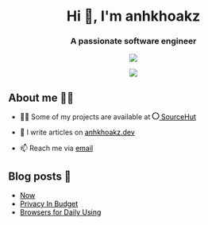 <style>
  a {
      color: black;
  }

  .simple-icons--sourcehut {
      display: inline-block;
      width: 1em;
      height: 1em;
      --svg: url("data:image/svg+xml,%3Csvg xmlns='http://www.w3.org/2000/svg' viewBox='0 0 24 24'%3E%3Cpath fill='%23000' d='M12 0C5.371 0 0 5.371 0 12s5.371 12 12 12s12-5.371 12-12S18.629 0 12 0m0 21.677A9.675 9.675 0 0 1 2.323 12A9.675 9.675 0 0 1 12 2.323A9.675 9.675 0 0 1 21.677 12A9.675 9.675 0 0 1 12 21.677'/%3E%3C/svg%3E");
      background-color: currentColor;
      -webkit-mask-image: var(--svg);
      mask-image: var(--svg);
      -webkit-mask-repeat: no-repeat;
      mask-repeat: no-repeat;
      -webkit-mask-size: 100% 100%;
      mask-size: 100% 100%;
  }

  .material-symbols--database {
      display: inline-block;
      width: 1em;
      height: 1em;
      --svg: url("data:image/svg+xml,%3Csvg xmlns='http://www.w3.org/2000/svg' viewBox='0 0 24 24'%3E%3Cpath fill='%23000' d='M12 11q3.75 0 6.375-1.175T21 7t-2.625-2.825T12 3T5.625 4.175T3 7t2.625 2.825T12 11m0 2.5q1.025 0 2.563-.213t2.962-.687t2.45-1.237T21 9.5V12q0 1.1-1.025 1.863t-2.45 1.237t-2.962.688T12 16t-2.562-.213t-2.963-.687t-2.45-1.237T3 12V9.5q0 1.1 1.025 1.863t2.45 1.237t2.963.688T12 13.5m0 5q1.025 0 2.563-.213t2.962-.687t2.45-1.237T21 14.5V17q0 1.1-1.025 1.863t-2.45 1.237t-2.962.688T12 21t-2.562-.213t-2.963-.687t-2.45-1.237T3 17v-2.5q0 1.1 1.025 1.863t2.45 1.237t2.963.688T12 18.5'/%3E%3C/svg%3E");
      background-color: currentColor;
      -webkit-mask-image: var(--svg);
      mask-image: var(--svg);
      -webkit-mask-repeat: no-repeat;
      mask-repeat: no-repeat;
      -webkit-mask-size: 100% 100%;
      mask-size: 100% 100%;
  }
</style>

<h1 align="center">Hi 👋, I'm anhkhoakz</h1>
<h3 align="center">A passionate software engineer</h3>

<p align="center"><img src="https://komarev.com/ghpvc/?username=anhkhoakz&label=Profile%20views&color=0e75b6&style=flat"></img></p>

<div align="center">
  <picture>
    <source
      srcset="https://github-readme-stats.vercel.app/api?username=anhkhoakz&show_icons=true&theme=dark"
      media="(prefers-color-scheme: dark)"
    />
    <source
      srcset="https://github-readme-stats.vercel.app/api?username=anhkhoakz&show_icons=true"
      media="(prefers-color-scheme: light), (prefers-color-scheme: no-preference)"
    />
    <img src="https://github-readme-stats.vercel.app/api?username=anhkhoakz&show_icons=true" />
  </picture>
</div>

## About me 🧑‍💻

-   👨‍💻 Some of my projects are available at <a href="https://sr.ht/~anhkhoakz/"><i class="simple-icons--sourcehut"></i> SourceHut</a>
-   📝 I write articles on [anhkhoakz.dev](https://www.anhkhoakz.dev/)

-   📫 Reach me via [email](mailto:snugness_atlantic236@aleeas.com)

## Blog posts 📝

<!-- BLOG-POST-LIST:START -->

-   [Now](https://www.anhkhoakz.dev/now/)
-   [Privacy In Budget](https://www.anhkhoakz.dev/blog/privacy-in-budget/)
-   [Browsers for Daily Using](https://www.anhkhoakz.dev/blog/browsers-for-daily-using/)
<!-- BLOG-POST-LIST:END -->
